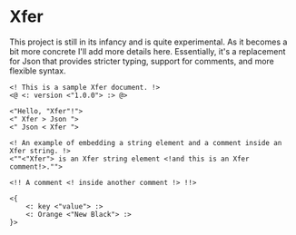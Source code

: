 # Xfer

This project is still in its infancy and is quite experimental. As it becomes a bit more concrete I'll add more 
details here. Essentially, it's a replacement for Json that provides stricter typing, support for comments, and 
more flexible syntax.

```xfer
<! This is a sample Xfer document. !>
<@ <: version <"1.0.0"> :> @>

<"Hello, "Xfer"!">
<" Xfer > Json ">
<" Json < Xfer ">

<! An example of embedding a string element and a comment inside an Xfer string. !>
<""<"Xfer"> is an Xfer string element <!and this is an Xfer comment!>."">

<!! A comment <! inside another comment !> !!>

<{
    <: key <"value"> :>
    <: Orange <"New Black"> :>
}>
```
